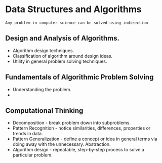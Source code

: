 # Data Structures and Algorithms

`Any problem in computer science can be solved using indirection`

## Design and Analysis of Algorithms.

- Algorithm design techniques.
- Classification of algorithm around design ideas.
- Utility in general problem solving techniques. 

## Fundamentals of Algorithmic Problem Solving

- Understanding the problem.
- 

## Computational Thinking

- Decomposition - break problem down into subproblems.
- Pattern Recognition - notice similarities, differences, properties or trends in data.
- Pattern Generalization - define a concept or idea in general terms via doing away with the unnecessary. Abstraction.
- Algorithm design - repeatable, step-by-step process to solve a particular problem.